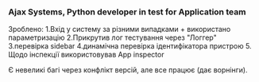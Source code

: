 ### Ajax Systems, Python developer in test for Application team
Зроблено:
1.Вхід у систему за різними випадками + використано параметризацію 
2.Прикрутив лог тестування через "Логгер"
3.перевірка sidebar
4.динамічна перевірка ідентифікатора пристрою
5. Щодо інспекції використовував App inspector

Є невеликі багі через конфлікт версій, але все працює (дає ворнінги).
 
